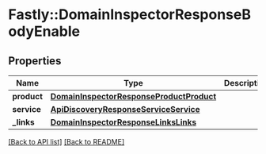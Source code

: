 # Fastly::DomainInspectorResponseBodyEnable

## Properties

| Name | Type | Description | Notes |
| ---- | ---- | ----------- | ----- |
| **product** | [**DomainInspectorResponseProductProduct**](DomainInspectorResponseProductProduct.md) |  | [optional] |
| **service** | [**ApiDiscoveryResponseServiceService**](ApiDiscoveryResponseServiceService.md) |  | [optional] |
| **_links** | [**DomainInspectorResponseLinksLinks**](DomainInspectorResponseLinksLinks.md) |  | [optional] |

[[Back to API list]](../../README.md#endpoints) [[Back to README]](../../README.md)

